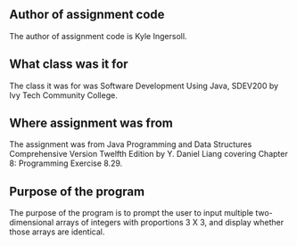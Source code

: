 ## Author of assignment code
The author of assignment code is Kyle Ingersoll.

## What class was it for 
The class it was for was Software Development Using Java, SDEV200 by Ivy Tech Community College.

## Where assignment was from
The assignment was from Java Programming and Data Structures Comprehensive Version Twelfth Edition by Y. Daniel Liang covering Chapter 8: Programming Exercise 8.29.

## Purpose of the program
The purpose of the program is to prompt the user to input multiple two-dimensional arrays of integers with proportions 3 X 3, and display whether those arrays are identical.